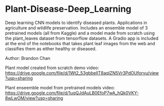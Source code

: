 # Plant-Disease-Deep_Learning
Deep learning CNN models to identify diseased plants. Applications in agriculture and wildlife preservation. 
Includes an ensemble model of 3 pretrained models (all from Kaggle) and a model made from scratch using the plant_leaves dataset from tensorflow datasets. 
A Gradio app is included at the end of the notebooks that takes plant leaf images from the web and classifies them as either healthy or diseased. 

Author: Brandon Chan 

Plant model created from scratch demo video: https://drive.google.com/file/d/1Wt2_53gbbellT8aqIZN5Vr3PdOUforvu/view?usp=sharing 

Plant enseemble model from pretrained models video: 
https://drive.google.com/file/d/1uqQJdAuLB0EfoP7wA_hQk0VKY-8wLwOM/view?usp=sharing 
